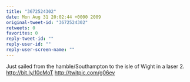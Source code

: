 ```yaml
---
title: "3672524302"
date: Mon Aug 31 20:02:44 +0000 2009
original-tweet-id: "3672524302"
retweets: 0
favorites: 0
reply-tweet-id: ""
reply-user-id: ""
reply-user-screen-name: ""
---
```

Just sailed from the hamble/Southampton to the isle of Wight in a laser 2.
http://bit.ly/10cMoT
 http://twitpic.com/g06ev
